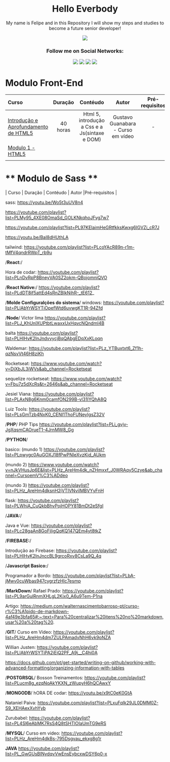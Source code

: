 <!--Start Title-->
<h1 align="center"> Hello Everbody </h1>
<p align="center">My name is Felipe and in this Repository I will show my steps and studies to become a future senior developer!</p>
<!--End Title-->

<!--Start Image-->
<p align="center">
    <img src="https://www.ofuxico.com.br/img/galeria/2016/02/299353.jpg"/>
</p>
<!--End Image-->

<!--Start Social Section-->
<h3 align="center">Follow me on Social Networks:</h3> 
<div align="center"> 
  <a href="https://www.youtube.com/channel/UCaEfgUzXHpFXORka1tXLrpw" target="_blank"><img src="https://img.shields.io/badge/YouTube-FF0000?style=for-the-badge&logo=youtube&logoColor=white" target="_blank"></a>
  <a href="https://www.instagram.com/filipemarquesdos/" target="_blank"><img src="https://img.shields.io/badge/-Instagram-%23E4405F?style=for-the-badge&logo=instagram&logoColor=white" target="_blank"></a>
  <a href = "mailto:filipemarx25@gmail.com"><img src="https://img.shields.io/badge/-Gmail-%23333?style=for-the-badge&logo=gmail&logoColor=white" target="_blank"></a>
  <a href="">
  <img src="https://img.shields.io/badge/LinkedIn-0077B5?style=for-the-badge&logo=linkedin&logoColor=white"/>
  </a>
</div>
<!--End Social Section-->

# **Modulo Front-End** #

| Curso | Duração | Contéudo | Autor |Pré-requisitos |
|:------|:-------:|:---------:|:-----:|:--------:|
|[Introdução e Aprofundamento de HTML5]() |40 horas| Html 5, introdução a Css e a Js(sintaxe e DOM)| Gustavo Guanabara - Curso em vídeo | -
|[Modulo 1 - HTML5](https://youtube.com/playlist?list=PLHz_AreHm4dkZ9-atkcmcBaMZdmLHft8n)|   |   |   |
|                     |   |   |   |
 


# ** Modulo de Sass ** #
| Curso | Duração | Contéudo | Autor |Pré-requisitos |

sass:
https://youtu.be/Wo5t3uUV8n4

https://youtube.com/playlist?list=PLMy95_4XE08OmaSd_GOLKNkqhoJFvg7w7

https://youtube.com/playlist?list=PL97KElaimHeGRtfkksKwxg6IGVZi_cR7J

https://youtu.be/BaI8dHUthLA

tailwind:
https://youtube.com/playlist?list=PLcoYAcR89n-r1m-tMfV4qndrRWpT_rb9u


/**React:**/

Hora de codar:
https://youtube.com/playlist?list=PLnDvRpP8BneyVA0SZ2okm-QBojomniQVO

/**React Native:**/
https://youtube.com/playlist?list=PLdDT8if5attEd4sRnZBIkNihR-_tE612_


/**Molde Configuralções do sistema**/
windows:
https://youtube.com/playlist?list=PLlAbYrWSYTiOpefWtd6uvwgKT1R-94Zfd


/**Node**/
Victor lima
https://youtube.com/playlist?list=PLJ_KhUnlXUPtbtLwaxxUxHqvcNQndmI4B


balta
https://youtube.com/playlist?list=PLHlHvK2lnJndvvycjBqQAbgEDqXxKLoqn

Waldemar:
https://youtube.com/playlist?list=PLz_YTBuxtxt6_Zf1h-qzNsvVt46H8ziKh

Rocketseat:
https://www.youtube.com/watch?v=DiXbJL3iWVs&ab_channel=Rocketseat

sequelize rocketseat:
https://www.youtube.com/watch?v=Fbu7z5dXcRs&t=2646s&ab_channel=Rocketseat

Jesiel Viana:
https://youtube.com/playlist?list=PLAxN8g6Knm0camfON299B-vl31IYQhA8Q

Luiz Tools:
https://youtube.com/playlist?list=PLsGmTzb4NxK0_CENI1ThoFUNeyIgsZ32V

/**PHP**/
PHP Tips
https://youtube.com/playlist?list=PLi_gvjv-JgXqsmCAOrueT1-4JrnMW8_Gg

/**PYTHON**/

basico:
(mundo 1)
https://youtube.com/playlist?list=PLpwygc0AuGOXJ18fPwPNIeXvzKid_AUkm

(mundo 2)
https://www.youtube.com/watch?v=nJkVHusJp6E&list=PLHz_AreHm4dk_nZHmxxf_J0WRAqy5Czye&ab_channel=CursoemV%C3%ADdeo

(mundo 3)
https://youtube.com/playlist?list=PLHz_AreHm4dksnH2jVTIVNviIMBVYyFnH

flask:
https://youtube.com/playlist?list=PLWhiA_CuQkbBhvPojHOPY81BmDt2eSfgI


/**JAVA:**/

Java e Vue:
https://youtube.com/playlist?list=PLc28gaAn8GoFjligQqKQ147QEm4yt8tkZ

/**FIREBASE:**/

Introdução ao Firebase:
https://youtube.com/playlist?list=PLHlHvK2lnJnccBL9grcoRxv8CsLa9Q_4q


/**Javascript Basico:**/

Programador a Bordo:
https://youtube.com/playlist?list=PLbA-jMwv0cuWbas947cygrzfzHIc7esmp


/**MarkDown**/
Rafael Prado:
https://youtube.com/playlist?list=PL9arGulRnmXHLgL2Kix0_A6u9Tem-P1na


Artigo:
https://medium.com/walternascimentobarroso-pt/curso-r%C3%A1pido-de-markdown-4af49e3bfa65#:~:text=Para%20centralizar%20itens%20no%20markdown,usar%20a%20tag%20.

/**GIT**/
Curso em Vídeo:
https://youtube.com/playlist?list=PLHz_AreHm4dm7ZULPAmadvNhH6vk9oNZA

Willian Justen:
https://youtube.com/playlist?list=PLlAbYrWSYTiPA2iEiQ2PF_A9j__C4hi0A

https://docs.github.com/pt/get-started/writing-on-github/working-with-advanced-formatting/organizing-information-with-tables


/**POSTGRSQL**/
Bosson Treinamentos:
https://youtube.com/playlist?list=PLucm8g_ezqNoAkYKXN_zWupyH6hQCAwxY

/**MONGODB**/
hORA DE codar:
https://youtu.be/x9tC0eK0GtA

Nataniel Paiva:
https://youtube.com/playlist?list=PLxuFqIk29JL0DMM0Z-S9_XEHAexXvhYyb


Zurubabel:
https://youtube.com/playlist?list=PL4Sl6eAbMK7RsS4Q8tSHTlOIaUmTG9eRS

/**MYSQL**/
Curso em video:
https://youtube.com/playlist?list=PLHz_AreHm4dkBs-795Dsgvau_ekxg8g1r


**JAVA**
https://youtube.com/playlist?list=PL_GwGUsBlNydqvVwEnsEybcxwDSY6p0-x